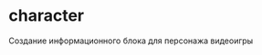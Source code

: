 # character
Создание информационного блока для персонажа видеоигры

<!-- TODO:

Структура персонажа

-Character 
|- name
|- level
|- exp
|- max_health
|- health
|- stats
|- |- (сила)
|- |- |- name: Strenght
|- |- |- char_name: str
|- |- |- value: XXX
|- |- (ловкость)
|- |- (интеллект)
|- |- (мудрость)
|- (ячейки заклинаний)
|- |- item
|- |- |- level: 1
|- |- |- items
|- |- |- |- ...
|- |- |- level: 2
...
|- (залкинания)
|- |- (заклинание)-item
|- |- |- name: XXX
|- |- |- description: XXX
|- |- |- damage: X-Y
|- |- |- damage_type: fire
|- |- |- level: X
|- |- |- usage: self|sphere|line
|- |- |- time_to_cast: XXX
|- Weapon:
|- |- name:
|- |- description:
...
|- amulets:
|- |- item
|- |- |- name:
|- |- |- type:
|- |- |- (качество)
|- |- |- description:
|- inventory
...
 -->
